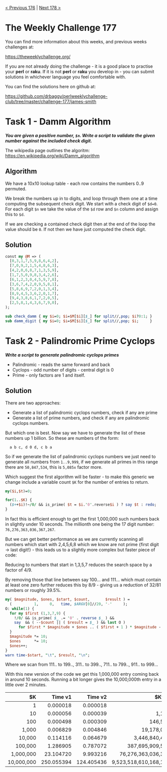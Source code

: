 [< Previous 176](https://github.com/drbaggy/perlweeklychallenge-club/tree/master/challenge-176/james-smith) |
[Next 178 >](https://github.com/drbaggy/perlweeklychallenge-club/tree/master/challenge-178/james-smith)

# The Weekly Challenge 177

You can find more information about this weeks, and previous weeks challenges at:

  https://theweeklychallenge.org/

If you are not already doing the challenge - it is a good place to practise your
**perl** or **raku**. If it is not **perl** or **raku** you develop in - you can
submit solutions in whichever language you feel comfortable with.

You can find the solutions here on github at:

https://github.com/drbaggy/perlweeklychallenge-club/tree/master/challenge-177/james-smith

# Task 1 - Damm Algorithm

***You are given a positive number, `$n`.  Write a script to validate the given number against the included check digit.***

The wikipedia page outlines the algoritm: https://en.wikipedia.org/wiki/Damm_algorithm

## Algorithm

We have a 10x10 lookup table - each row contains the numbers 0..9 permuted.

We break the numbers up in to digits, and loop through them one at a time computing the subsequent check digit. We start with a check digit of `$d=0`.
For each digit `$n` we take the value of the `$d` row and `$n` column and assign this to `$d`.

If we are checking a contained check digit then at the end of the loop the value should be `0`. If not then we have just computed the check digit.

## Solution

```perl
const my @M => (
  [0,3,1,7,5,9,8,6,4,2],
  [7,0,9,2,1,5,4,8,6,3],
  [4,2,0,6,8,7,1,3,5,9],
  [1,7,5,0,9,8,3,4,2,6],
  [6,1,2,3,0,4,5,9,7,8],
  [3,6,7,4,2,0,9,5,8,1],
  [5,8,6,9,7,2,0,1,3,4],
  [8,9,4,5,3,6,2,0,1,7],
  [9,4,3,8,6,1,7,2,0,5],
  [2,5,8,1,4,3,6,7,9,0],
);

sub check_damm { my $i=0; $i=$M[$i][$_] for split//,pop; $i?0:1; }
sub damm_digit { my $i=0; $i=$M[$i][$_] for split//,pop; $i;     }
```

# Task 2 - Palindromic Prime Cyclops

***Write a script to generate palindromic cyclops primes***

 * Palindromic - reads the same forward and back
 * Cyclops - odd number of digits - central digit is 0
 * Prime - only factors are 1 and itself.

## Solution

There are two approaches:

 * Generate a list of palindromic cyclops numbers, check if any are prime
 * Generate a list of prime numbers, and check if any are palindromic cyclops numbers.

But which one is best. Now say we have to generate the list of these numbers up 1 billion. So these are numbers of the form:

```
  a b c, d 0 d, c b a
```

So if we generate the list of palindromic cyclops numbers we just need to generate all numbers from `1..9,999`, if we generate all primes in this range there are `50,847,534`, this is `5,085x` factor more.

Which suggest the first algorithm will be faster - to make this generic we change include a variable count `$K` for the number of entries to return.

```perl
my($i,$t)=0;

for(1..$K) {
  ($++$i)!~/0/ && is_prime( $t = $i.'0'.reverse$i ) ? say $t : redo;
}
```

In fact this is efficient enough to get the first 1,000,000 such numbers back in slightly under 10 seconds. The millionth one being the 17 digit number: `76,276,363,036,367,267`.

But we can get better performance as we are currently scanning all numbers which start with 2,4,5,6,8 which we know are not prime {first digit -> last digit!} - this leads us to a slightly more complex but faster piece of code:

Reducing to numbers that start in 1,3,5,7 reduces the search space by a factor of 4/9.

By removing those that line between say 100... and 111... which must contain at least one zero further reduces this by 8/9 - giving us a reduction of 32/81 numbers or roughly 39.5%.

```perl
my( $magnitude, $ones, $start, $count,       $result ) =
  (          1,     0,   time, $ARGV[0]//20, '-'     );
O: while(1) {
  for my $first (1,3,7,9) {
    !/0/ && is_prime( $_ .= '0' . reverse $_ ) &&
    say  && ( --$count || ( $result = $_ ) && last O )
      for $first * $magnitude + $ones .. ( $first + 1 ) * $magnitude - 1;
  }
  $magnitude *= 10;
  $ones      *= 10;
  $ones++;
}
warn time-$start, "\t", $result, "\n";
```

Where we scan from 111.. to 199.., 311.. to 399.., 711.. to 799.., 911.. to 999...

With this new version of the code we get this 1,000,000 entry coming back in around 10 seconds. Running a bit longer gives the 10,000,000th entry in a little over 2 minutes.

| $K          | Time v1    | Time v2    | $Kth value                |
| ----------: | ---------: | ---------: | ------------------------: |
|           1 |   0.000018 |   0.000018 |                       101 |
|          10 |   0.000056 |   0.000039 |                 1,120,211 |
|         100 |   0.000498 |   0.000309 |               146,505,641 |
|       1,000 |   0.006829 |   0.004846 |            19,178,087,191 |
|      10,000 |   0.114116 |   0.064679 |         3,446,840,486,443 |
|     100,000 |   1.286905 |   0.787072 |       387,695,909,596,783 |
|   1,000,000 |  23.104720 |   9.993216 |    76,276,363,036,367,267 |
|  10,000,000 | 250.055394 | 124.405436 | 9,523,518,610,168,153,259 |
